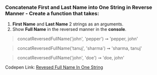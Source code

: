 ### Concatenate First and Last Name into One String in Reverse Manner - Create a function that takes: 

1. **First Name** and **Last Name**  2 strings as an arguments. 
1. Show **Full Name** in the reversed manner in the **console**.

> concatReversedFullName('john', 'pepper') ➞ 'pepper, john'

> concatReversedFullName('tanuj', 'sharma') ➞ 'sharma, tanuj'

> concatReversedFullName('john', 'doe') ➞ 'doe, john'

Codepen Link: [Revesed Full Name In One String](https://codepen.io/naveencoder/pen/rgNKmO?editors=0012)